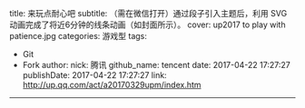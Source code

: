 title: 来玩点耐心吧
subtitle: （需在微信打开）通过段子引入主题后，利用 SVG 动画完成了将近6分钟的线条动画（如封面所示）。
cover: up2017 to play with patience.jpg
categories: 游戏型
tags:
  - Git
  - Fork
author:
  nick: 腾讯
  github_name: tencent
date: 2017-04-22 17:27:27
publishDate: 2017-04-22 17:27:27
link: http://up.qq.com/act/a20170329upm/index.htm
---

<!-- more -->
